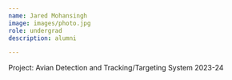 ```yaml
---
name: Jared Mohansingh
image: images/photo.jpg
role: undergrad
description: alumni

---
```


Project: Avian Detection and Tracking/Targeting System
2023-24

